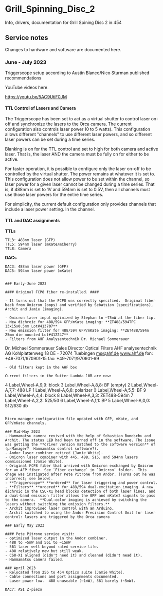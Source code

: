 # Grill_Spinning_Disc_2
 Info, drivers, documentation for Grill Spining Disc 2 in 454

## Service notes ##

Changes to hardware and software are documented here.

### June - July 2023

Triggerscope setup according to Austin Blanco/Nico Sturman published recommendations

YouTube videos here: 

https://youtu.be/5AC9UtiF0JM

#### TTL Control of Lasers and Camera ####

The Triggerscope has been set to act as a virtual shutter to control laser on-off and synchronize the lasers to the Orca camera. The current configuration also controls laser power (0 to 5 watts).  This configuration allows different "channels" to use different laser powers, and so different laser powers can be set during a time series.

Blanking is on for the TTL control and set to high for both camera and active laser.  That is, the laser AND the camera must be fully on for either to be active.  

For faster operation, it is possible to configure only the laser on-off to be controlled by the virtual shutter. The power remains at whatever it is set to.  This configuration does not allow power to be set within the channel, so laser power for a given laser cannot be changed during a time series.  That is, if 488nm is set to 1V and 594nm is set to 0.5V, then all channels must use those laser powers for the entire time series.

For simplicity, the current default configuration only provides channels that include a laser power setting. In the channel. 

#### TTL and DAC assignments ####

**TTLs**
```
TTL3: 488nm laser (GFP)
TTL5: 594nm laser (mKate/mCherry)
TTL8: Camera
```
**DACs**
```
DAC3: 488nm laser power (GFP)
DAC5: 594nm laser power (mKate)


### Early-June 2023

#### Original FCP8 fiber re-installed. ####

- It turns out that the FCP8 was correctly specified.  Original fiber back from Omicron (oops) and verified by Sebatsion (specifications), Archit and Jamie (imaging).
  
- Omicron laser input optimized by Stephan to ~75mW at the fiber tip.
- New dichroic for 488/594 GFP/mKate imaging: **ZT488/594TPC 13x15x0.5mm Lot#413707**
- New emission filter for 488/594 GFP/mKate imaging: **ZET488/594m 25mm die mounted Lot#412247**
- Filters from AHF Analysentechnik Dr. Michael Sommerauer
```
  Dr. Michael Sommerauer
  Sales Director Optical Filters
  AHF analysentechnik AG
  Kohlplattenweg 18
  DE -  72074 Tuebingen
  ms@ahf.de
  www.ahf.de
  fon: +49-7071/970901-15
  fax: +49-7071/970901-99
```
- Old filters kept in the AHF box

Current filters in the Sutter Lambda 10B are now:

```
  4 Label,Wheel-A,9,9: block
  3 Label,Wheel-A,8,8: BF (empty)
  2 Label,Wheel-A,7,7: 488 LP
  1 Label,Wheel-A,6,6: polarizer
  0 Label,Wheel-A,5,5: BF
  9 Label,Wheel-A,4,4: block
  8 Label,Wheel-A,3,3: ZET488-594m
  7 Label,Wheel-A,2,2: 525/50
  6 Label,Wheel-A,1,1: BP
  5 Label,Wheel-A,0,0: 512/630 db

```

Micro-manager configuration file updated with GFP, mKate, and GFP/mKate channels.

### Mid-May 2023
- Hammamatsu camera revived with the help of Sebastian Bundschu and Archit. The status LED had been turned off in the software. The issue was getting the **driver version matched to the software version** of (µ-Manager?  Hammamatsu control software?).
- Andor laser combiner retired (Jamie White).
- Omicron laser combiner with 445, 488, 515, and 594nm lasers commissioned (Jamie White).
- Original FCP8 fiber that arrived with Omicron exchanged by Omicron for an AFP fiber. See `Fiber_exchange` in `Omicron` folder.  This chage was instigated after Pete Pitrone from Andor. (Turns out he was incorrect; see below). 
- **Triggerscope** **ordered** for laser triggering and power control.
- **Filters** **ordered** for 488/594 dual-excitation imaging. A new dichroic in the CSU-X1 head blocks detection of both laser lines, and a dual-band emission filter allows the GFP and mKate2 signals to pass to the camera.  **Dual-color imaging is achieved by switching the lasers without switching the emission filters.**
- Archit improvised laser control with an Arduino.
- Archit switched to using the Andor Precision Control Unit for laser control: lasers are triggered by the Orca camera

### Early May 2023

#### Pete Pitrone service visit:
- optimized laser output in the Andor combiner. 
- 488 to ~5mW and 561 to ~15mW
- 561 laser well beyond rated service life.  
- 488 relatively new but still weak.
- CSU-X1 aligned (didn't need it) and cleaned (didn't nead it).
- Hammamatsu camera failed.

### April 2023
- Relocated from 256 to 454 Optics suite (Jamie White).
- Cable connections and port assignments documented.
- Laser power low.  488 unuseable (~1mW), 561 barely (~5mW).

DAC7: ASI Z-piezo 
``` 
